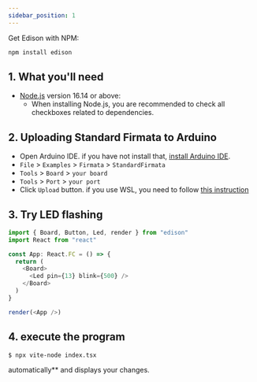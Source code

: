 ```yaml
---
sidebar_position: 1
---
```

Get Edison with NPM:

```bash
npm install edison
```

## 1. What you'll need

- [Node.js](https://nodejs.org/en/download/) version 16.14 or above:
  - When installing Node.js, you are recommended to check all checkboxes related to dependencies.


## 2. Uploading Standard Firmata to Arduino

- Open Arduino IDE. if you have not install that, [install Arduino IDE](https://www.arduino.cc/en/software).
- `File` > `Examples` > `Firmata` > `StandardFirmata`
- `Tools` > `Board` > `your board`
- `Tools` > `Port` > `your port`
- Click `Upload` button.
if you use WSL, you need to follow [this instruction](/docs/Getting%20Started/How%20to%20WSL)
## 3. Try LED flashing

```ts title="index.tsx"
import { Board, Button, Led, render } from "edison"
import React from "react"

const App: React.FC = () => {
  return (
    <Board>
      <Led pin={13} blink={500} />
    </Board>
  )
}

render(<App />)
```

## 4. execute the program

```bash
$ npx vite-node index.tsx
```

automatically\*\* and displays your changes.
